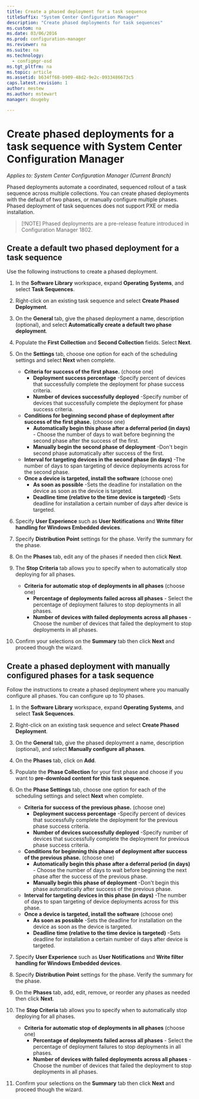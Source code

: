 ```yaml
---
title: Create a phased deployment for a task sequence
titleSuffix: "System Center Configuration Manager"
description: "Create phased deployments for task sequences"
ms.custom: na
ms.date: 03/06/2016
ms.prod: configuration-manager
ms.reviewer: na
ms.suite: na
ms.technology:
  - configmgr-osd
ms.tgt_pltfrm: na
ms.topic: article
ms.assetid: b634ff68-b909-48d2-9e2c-0933486673c5
caps.latest.revision: 1
author: mestew
ms.author: mstewart
manager: dougeby

---
```

# Create phased deployments for a task sequence with System Center Configuration Manager

*Applies to: System Center Configuration Manager (Current Branch)*

Phased deployments automate a coordinated, sequenced rollout of a task sequence across multiple collections. You can create phased deployments with the default of two phases, or manually configure multiple phases. Phased deployment of task sequences does not support PXE or media installation. 

>[!NOTE] Phased deployments are a pre-release feature introduced in Configuration Manager 1802. 

## Create a default two phased deployment for a task sequence
Use the following instructions to create a phased deployment. 

1. In the **Software Library** workspace, expand **Operating Systems**, and select **Task Sequences**.

2. Right-click on an existing task sequence and select **Create Phased Deployment**. 

3. On the **General** tab, give the phased deployment a name, description (optional), and select **Automatically create a default two phase deployment**. 

4. Populate the **First Collection** and **Second Collection** fields. Select **Next**.

5. On the **Settings** tab, choose one option for each of the scheduling settings and select **Next** when complete. 
    - **Criteria for success of the first phase.** (choose one)
        - **Deployment success percentage** -Specify percent of devices that successfully complete the deployment for phase success criteria. 
        - **Number of devices successfully deployed** -Specify number of devices that successfully complete the deployment for phase success criteria. 
    - **Conditions for beginning second phase of deployment after success of the first phase.** (choose one)
        - **Automatically begin this phase after a deferral period (in days)** - Choose the number of days to wait before beginning the second phase after the success of the first. 
        - **Manually begin the second phase of deployment** -Don't begin second phase automatically after success of the first. 
    - **Interval for targeting devices in the second phase (in days)** -The number of days to span targeting of device deployments across for the second phase. 
    - **Once a device is targeted, install the software** (choose one)
        - **As soon as possible** -Sets the deadline for installation on the device as soon as the device is targeted.
        - **Deadline time (relative to the time device is targeted)** -Sets deadline for installation a certain number of days after device is targeted. 
6. Specify **User Experience** such as **User Notifications** and **Write filter handling for Windows Embedded devices**.

7. Specify **Distribution Point** settings for the phase. Verify the summary for the phase.        

8. On the **Phases** tab, edit any of the phases if needed then click **Next**.

9. The **Stop Criteria** tab allows you to specify when to automatically stop deploying for all phases.
    - **Criteria for automatic stop of deployments in all phases** (choose one)
        - **Percentage of deployments failed across all phases** - Select the percentage of deployment failures to stop deployments in all phases. 
        - **Number of devices with failed deployments across all phases** - Choose the number of devices that failed the deployment to stop deployments in all phases.  

10. Confirm your selections on the **Summary** tab then click **Next** and proceed though the wizard.


## Create a phased deployment with manually configured phases for a task sequence
Follow the instructions to create a phased deployment where you manually configure all phases. You can configure up to 10 phases. 

1. In the **Software Library** workspace, expand **Operating Systems**, and select **Task Sequences**.

2. Right-click on an existing task sequence and select **Create Phased Deployment**. 

3. On the **General** tab, give the phased deployment a name, description (optional), and select **Manually configure all phases**. 

4. On the **Phases** tab, click on **Add**.

5. Populate the **Phase Collection** for your first phase and choose if you want to **pre-download content for this task sequence**.  

6. On the **Phase Settings** tab, choose one option for each of the scheduling settings and select **Next** when complete. 
    - **Criteria for success of the previous phase.** (choose one)
        - **Deployment success percentage** -Specify percent of devices that successfully complete the deployment for the previous phase success criteria. 
        - **Number of devices successfully deployed** -Specify number of devices that successfully complete the deployment for previous phase success criteria. 
    - **Conditions for beginning this phase of deployment after success of the previous phase.** (choose one)
        - **Automatically begin this phase after a deferral period (in days)** - Choose the number of days to wait before beginning the next phase after the success of the previous phase. 
        - **Manually begin this phase of deployment** -Don't begin this phase automatically after success of the previous phase. 
    - **Interval for targeting devices in this phase (in days)** -The number of days to span targeting of device deployments across for this phase. 
    - **Once a device is targeted, install the software** (choose one)
        - **As soon as possible** -Sets the deadline for installation on the device as soon as the device is targeted.
        - **Deadline time (relative to the time device is targeted)** -Sets deadline for installation a certain number of days after device is targeted. 
     
7. Specify **User Experience** such as **User Notifications** and **Write filter handling for Windows Embedded devices**.

8. Specify **Distribution Point** settings for the phase. Verify the summary for the phase. 

9. On the **Phases** tab, add, edit, remove, or reorder any  phases as needed then click **Next**.

10. The **Stop Criteria** tab allows you to specify when to automatically stop deploying for all phases.
    - **Criteria for automatic stop of deployments in all phases** (choose one)
        - **Percentage of deployments failed across all phases** - Select the percentage of deployment failures to stop deployments in all phases. 
        - **Number of devices with failed deployments across all phases** - Choose the number of devices that failed the deployment to stop deployments in all phases.  

11. Confirm your selections on the **Summary** tab then click **Next** and proceed though the wizard.

